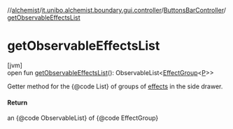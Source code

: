 //[alchemist](../../../index.md)/[it.unibo.alchemist.boundary.gui.controller](../index.md)/[ButtonsBarController](index.md)/[getObservableEffectsList](get-observable-effects-list.md)

# getObservableEffectsList

[jvm]\
open fun [getObservableEffectsList](get-observable-effects-list.md)(): ObservableList<[EffectGroup](../../it.unibo.alchemist.boundary.gui.effects/-effect-group/index.md)<[P](../../it.unibo.alchemist.boundary.monitor/-f-x-time-monitor/index.md)>>

Getter method for the {@code List} of groups of [effects](../../it.unibo.alchemist.boundary.gui.effects/-effect-f-x/index.md) in the side drawer.

#### Return

an {@code ObservableList} of {@code EffectGroup}
